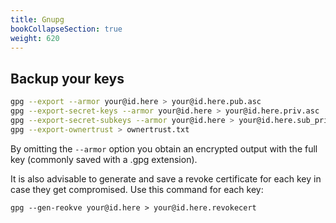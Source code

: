 ```yaml
---
title: Gnupg
bookCollapseSection: true
weight: 620
---
```


## Backup your keys

```sh
gpg --export --armor your@id.here > your@id.here.pub.asc
gpg --export-secret-keys --armor your@id.here > your@id.here.priv.asc
gpg --export-secret-subkeys --armor your@id.here > your@id.here.sub_priv.asc
gpg --export-ownertrust > ownertrust.txt
```

By omitting the `--armor` option you obtain an encrypted output with the full 
key (commonly saved with a .gpg extension).

It is also advisable to generate and save a revoke certificate for each key in 
case they get compromised. Use this command for each key:

```gpg --gen-reokve your@id.here > your@id.here.revokecert```
